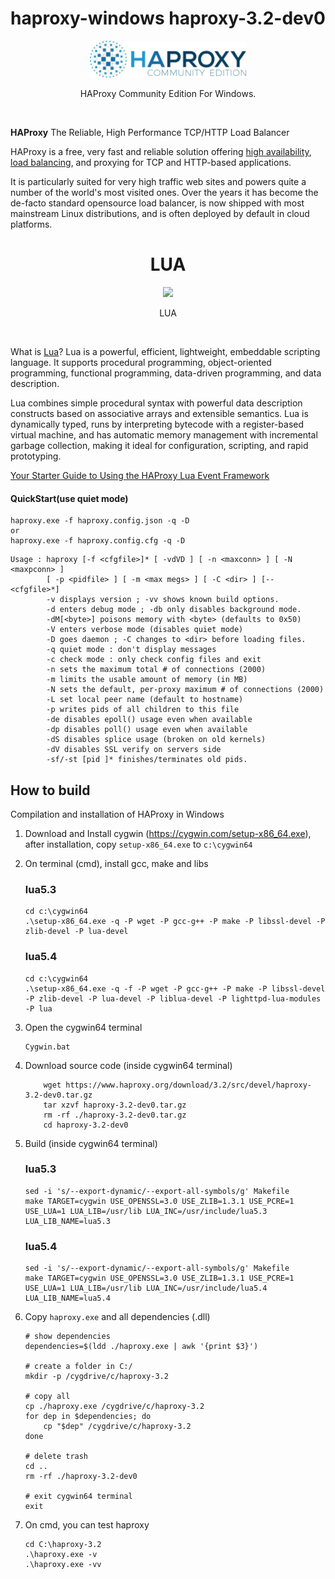 <div align="center">
    <h1>haproxy-windows haproxy-3.2-dev0</h1>
    <img src="./HAProxyCE.png" width="250" />
    <p align="center">
        HAProxy Community Edition For Windows. 
    </p>    
</div>
<br>

**HAProxy** The Reliable, High Performance TCP/HTTP Load Balancer

HAProxy is a free, very fast and reliable solution offering [high availability](http://en.wikipedia.org/wiki/High_availability),
 [load balancing](http://en.wikipedia.org/wiki/Load_balancer), and proxying for TCP and HTTP-based applications. 
 
 It is particularly suited for very high traffic web sites and powers quite a number of the world's most visited ones. 
 Over the years it has become the de-facto standard opensource load balancer, is now shipped with most mainstream 
 Linux distributions, and is often deployed by default in cloud platforms.

<div align="center">
    <h1>LUA</h1>
    <img src="https://lua.org/images/luaa.gif" width="250" />
    <p align="center">
        LUA
    </p>    
</div>
<br>
 
 What is [Lua](https://lua.org/)?
 Lua is a powerful, efficient, lightweight, embeddable scripting language. It supports procedural programming, object-oriented programming, functional programming, data-driven 
 programming, and data description.

 Lua combines simple procedural syntax with powerful data description constructs based on associative arrays and extensible semantics. Lua is dynamically typed, runs by interpreting 
 bytecode with a register-based virtual machine, and has automatic memory management with incremental garbage collection, making it ideal for configuration, scripting, and rapid 
 prototyping.

 [Your Starter Guide to Using the HAProxy Lua Event Framework](https://www.haproxy.com/blog/your-starter-guide-to-using-the-haproxy-lua-event-framework)

#### QuickStart(use quiet mode)

    haproxy.exe -f haproxy.config.json -q -D
    or
    haproxy.exe -f haproxy.config.cfg -q -D

```
Usage : haproxy [-f <cfgfile>]* [ -vdVD ] [ -n <maxconn> ] [ -N <maxpconn> ]
        [ -p <pidfile> ] [ -m <max megs> ] [ -C <dir> ] [-- <cfgfile>*]
        -v displays version ; -vv shows known build options.
        -d enters debug mode ; -db only disables background mode.
        -dM[<byte>] poisons memory with <byte> (defaults to 0x50)
        -V enters verbose mode (disables quiet mode)
        -D goes daemon ; -C changes to <dir> before loading files.
        -q quiet mode : don't display messages
        -c check mode : only check config files and exit
        -n sets the maximum total # of connections (2000)
        -m limits the usable amount of memory (in MB)
        -N sets the default, per-proxy maximum # of connections (2000)
        -L set local peer name (default to hostname)
        -p writes pids of all children to this file
        -de disables epoll() usage even when available
        -dp disables poll() usage even when available
        -dS disables splice usage (broken on old kernels)
        -dV disables SSL verify on servers side
        -sf/-st [pid ]* finishes/terminates old pids.
```


## How to build

Compilation and installation of HAProxy in Windows

1. Download and Install cygwin (<https://cygwin.com/setup-x86_64.exe>), after installation, copy `setup-x86_64.exe` to `c:\cygwin64`
2. On terminal (cmd), install gcc, make and libs
    ### lua5.3
    ```
    cd c:\cygwin64
    .\setup-x86_64.exe -q -P wget -P gcc-g++ -P make -P libssl-devel -P zlib-devel -P lua-devel
    ```
    ### lua5.4
    ```
    cd c:\cygwin64
    .\setup-x86_64.exe -q -f -P wget -P gcc-g++ -P make -P libssl-devel -P zlib-devel -P lua-devel -P liblua-devel -P lighttpd-lua-modules -P lua
    ```
    
4. Open the cygwin64 terminal
    ```
    Cygwin.bat
    ```
5. Download source code (inside cygwin64 terminal)
    ```
        wget https://www.haproxy.org/download/3.2/src/devel/haproxy-3.2-dev0.tar.gz
        tar xzvf haproxy-3.2-dev0.tar.gz
        rm -rf ./haproxy-3.2-dev0.tar.gz 
        cd haproxy-3.2-dev0
    ```
6. Build (inside cygwin64 terminal)
    ### lua5.3
    ```
    sed -i 's/--export-dynamic/--export-all-symbols/g' Makefile
    make TARGET=cygwin USE_OPENSSL=3.0 USE_ZLIB=1.3.1 USE_PCRE=1 USE_LUA=1 LUA_LIB=/usr/lib LUA_INC=/usr/include/lua5.3 LUA_LIB_NAME=lua5.3
    ```
    ### lua5.4
    ```
    sed -i 's/--export-dynamic/--export-all-symbols/g' Makefile
    make TARGET=cygwin USE_OPENSSL=3.0 USE_ZLIB=1.3.1 USE_PCRE=1 USE_LUA=1 LUA_LIB=/usr/lib LUA_INC=/usr/include/lua5.4 LUA_LIB_NAME=lua5.4
    ```    
8. Copy `haproxy.exe` and all dependencies (.dll)
    ```
    # show dependencies
    dependencies=$(ldd ./haproxy.exe | awk '{print $3}')
   
    # create a folder in C:/
    mkdir -p /cygdrive/c/haproxy-3.2
   
    # copy all
    cp ./haproxy.exe /cygdrive/c/haproxy-3.2
    for dep in $dependencies; do
        cp "$dep" /cygdrive/c/haproxy-3.2
    done
   
    # delete trash
    cd ..
    rm -rf ./haproxy-3.2-dev0
   
    # exit cygwin64 terminal
    exit
    ```
9. On cmd, you can test haproxy
    ```
    cd C:\haproxy-3.2
    .\haproxy.exe -v 
    .\haproxy.exe -vv 
    ```
